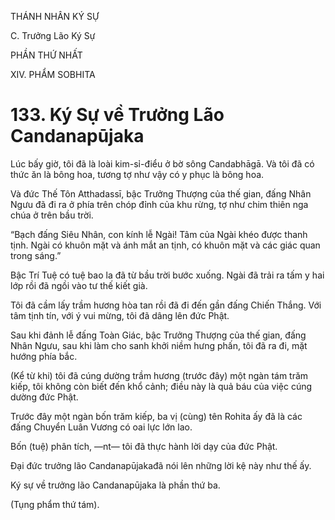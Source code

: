 THÁNH NHÂN KÝ SỰ

C. Trưởng Lão Ký Sự

PHẦN THỨ NHẤT

XIV. PHẨM SOBHITA

# 133. Ký Sự về Trưởng Lão Candanapūjaka

Lúc bấy giờ, tôi đã là loài kim-sỉ-điểu ở bờ sông Candabhāgā. Và tôi đã có thức ăn là bông hoa, tương tợ như vậy có y phục là bông hoa.

Và đức Thế Tôn Atthadassī, bậc Trưởng Thượng của thế gian, đấng Nhân Ngưu đã đi ra ở phía trên chóp đỉnh của khu rừng, tợ như chim thiên nga chúa ở trên bầu trời.

“Bạch đấng Siêu Nhân, con kính lễ Ngài! Tâm của Ngài khéo được thanh tịnh. Ngài có khuôn mặt và ánh mắt an tịnh, có khuôn mặt và các giác quan trong sáng.”

Bậc Trí Tuệ có tuệ bao la đã từ bầu trời bước xuống. Ngài đã trải ra tấm y hai lớp rồi đã ngồi vào tư thế kiết già.

Tôi đã cầm lấy trầm hương hòa tan rồi đã đi đến gần đấng Chiến Thắng. Với tâm tịnh tín, với ý vui mừng, tôi đã dâng lên đức Phật.

Sau khi đảnh lễ đấng Toàn Giác, bậc Trưởng Thượng của thế gian, đấng Nhân Ngưu, sau khi làm cho sanh khởi niềm hưng phấn, tôi đã ra đi, mặt hướng phía bắc.

(Kể từ khi) tôi đã cúng dường trầm hương (trước đây) một ngàn tám trăm kiếp, tôi không còn biết đến khổ cảnh; điều này là quả báu của việc cúng dường đức Phật.

Trước đây một ngàn bốn trăm kiếp, ba vị (cùng) tên Rohita ấy đã là các đấng Chuyển Luân Vương có oai lực lớn lao.

Bốn (tuệ) phân tích, ―nt― tôi đã thực hành lời dạy của đức Phật.

Đại đức trưởng lão Candanapūjakađã nói lên những lời kệ này như thế ấy.

Ký sự về trưởng lão Candanapūjaka là phần thứ ba.

(Tụng phẩm thứ tám).
